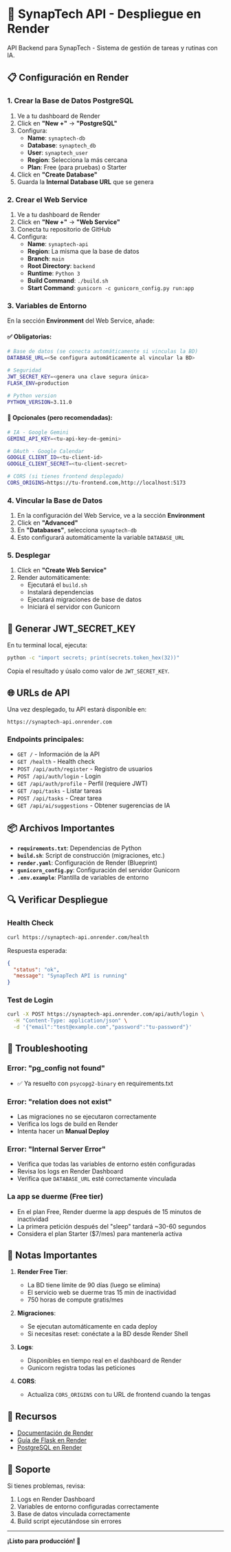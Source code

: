 # 🚀 SynapTech API - Despliegue en Render

API Backend para SynapTech - Sistema de gestión de tareas y rutinas con IA.

## 📋 Configuración en Render

### 1. Crear la Base de Datos PostgreSQL

1. Ve a tu dashboard de Render
2. Click en **"New +"** → **"PostgreSQL"**
3. Configura:
   - **Name**: `synaptech-db`
   - **Database**: `synaptech_db`
   - **User**: `synaptech_user`
   - **Region**: Selecciona la más cercana
   - **Plan**: Free (para pruebas) o Starter
4. Click en **"Create Database"**
5. Guarda la **Internal Database URL** que se genera

### 2. Crear el Web Service

1. Ve a tu dashboard de Render
2. Click en **"New +"** → **"Web Service"**
3. Conecta tu repositorio de GitHub
4. Configura:
   - **Name**: `synaptech-api`
   - **Region**: La misma que la base de datos
   - **Branch**: `main`
   - **Root Directory**: `backend`
   - **Runtime**: `Python 3`
   - **Build Command**: `./build.sh`
   - **Start Command**: `gunicorn -c gunicorn_config.py run:app`

### 3. Variables de Entorno

En la sección **Environment** del Web Service, añade:

#### ✅ **Obligatorias**:

```bash
# Base de datos (se conecta automáticamente si vinculas la BD)
DATABASE_URL=<Se configura automáticamente al vincular la BD>

# Seguridad
JWT_SECRET_KEY=<genera una clave segura única>
FLASK_ENV=production

# Python version
PYTHON_VERSION=3.11.0
```

#### 🔧 **Opcionales** (pero recomendadas):

```bash
# IA - Google Gemini
GEMINI_API_KEY=<tu-api-key-de-gemini>

# OAuth - Google Calendar
GOOGLE_CLIENT_ID=<tu-client-id>
GOOGLE_CLIENT_SECRET=<tu-client-secret>

# CORS (si tienes frontend desplegado)
CORS_ORIGINS=https://tu-frontend.com,http://localhost:5173
```

### 4. Vincular la Base de Datos

1. En la configuración del Web Service, ve a la sección **Environment**
2. Click en **"Advanced"**
3. En **"Databases"**, selecciona `synaptech-db`
4. Esto configurará automáticamente la variable `DATABASE_URL`

### 5. Desplegar

1. Click en **"Create Web Service"**
2. Render automáticamente:
   - Ejecutará el `build.sh`
   - Instalará dependencias
   - Ejecutará migraciones de base de datos
   - Iniciará el servidor con Gunicorn

## 🔑 Generar JWT_SECRET_KEY

En tu terminal local, ejecuta:

```bash
python -c "import secrets; print(secrets.token_hex(32))"
```

Copia el resultado y úsalo como valor de `JWT_SECRET_KEY`.

## 🌐 URLs de API

Una vez desplegado, tu API estará disponible en:
```
https://synaptech-api.onrender.com
```

### Endpoints principales:

- `GET /` - Información de la API
- `GET /health` - Health check
- `POST /api/auth/register` - Registro de usuarios
- `POST /api/auth/login` - Login
- `GET /api/auth/profile` - Perfil (requiere JWT)
- `GET /api/tasks` - Listar tareas
- `POST /api/tasks` - Crear tarea
- `GET /api/ai/suggestions` - Obtener sugerencias de IA

## 📦 Archivos Importantes

- **`requirements.txt`**: Dependencias de Python
- **`build.sh`**: Script de construcción (migraciones, etc.)
- **`render.yaml`**: Configuración de Render (Blueprint)
- **`gunicorn_config.py`**: Configuración del servidor Gunicorn
- **`.env.example`**: Plantilla de variables de entorno

## 🔍 Verificar Despliegue

### Health Check
```bash
curl https://synaptech-api.onrender.com/health
```

Respuesta esperada:
```json
{
  "status": "ok",
  "message": "SynapTech API is running"
}
```

### Test de Login
```bash
curl -X POST https://synaptech-api.onrender.com/api/auth/login \
  -H "Content-Type: application/json" \
  -d '{"email":"test@example.com","password":"tu-password"}'
```

## 🐛 Troubleshooting

### Error: "pg_config not found"
- ✅ Ya resuelto con `psycopg2-binary` en requirements.txt

### Error: "relation does not exist"
- Las migraciones no se ejecutaron correctamente
- Verifica los logs de build en Render
- Intenta hacer un **Manual Deploy**

### Error: "Internal Server Error"
- Verifica que todas las variables de entorno estén configuradas
- Revisa los logs en Render Dashboard
- Verifica que `DATABASE_URL` esté correctamente vinculada

### La app se duerme (Free tier)
- En el plan Free, Render duerme la app después de 15 minutos de inactividad
- La primera petición después del "sleep" tardará ~30-60 segundos
- Considera el plan Starter ($7/mes) para mantenerla activa

## 📝 Notas Importantes

1. **Render Free Tier**: 
   - La BD tiene límite de 90 días (luego se elimina)
   - El servicio web se duerme tras 15 min de inactividad
   - 750 horas de compute gratis/mes

2. **Migraciones**:
   - Se ejecutan automáticamente en cada deploy
   - Si necesitas reset: conéctate a la BD desde Render Shell

3. **Logs**:
   - Disponibles en tiempo real en el dashboard de Render
   - Gunicorn registra todas las peticiones

4. **CORS**:
   - Actualiza `CORS_ORIGINS` con tu URL de frontend cuando la tengas

## 🔗 Recursos

- [Documentación de Render](https://render.com/docs)
- [Guía de Flask en Render](https://render.com/docs/deploy-flask)
- [PostgreSQL en Render](https://render.com/docs/databases)

## 📧 Soporte

Si tienes problemas, revisa:
1. Logs en Render Dashboard
2. Variables de entorno configuradas correctamente
3. Base de datos vinculada correctamente
4. Build script ejecutándose sin errores

---

**¡Listo para producción! 🎉**

